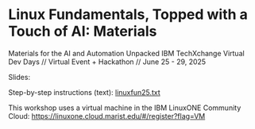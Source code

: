 # Linux Fundamentals, Topped with a Touch of AI: Materials
Materials for the AI and Automation Unpacked IBM TechXchange Virtual Dev Days
// Virtual Event + Hackathon
// June 25 - 29, 2025

Slides: 

Step-by-step instructions (text): [linuxfun25.txt](linuxfun25.txt)

This workshop uses a virtual machine in the IBM LinuxONE Community Cloud: https://linuxone.cloud.marist.edu/#/register?flag=VM
